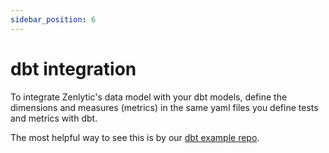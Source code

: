 ```yaml
---
sidebar_position: 6
---
```


# dbt integration

To integrate Zenlytic's data model with your dbt models, define the dimensions and measures (metrics) in the same yaml files you define tests and metrics with dbt. 

The most helpful way to see this is by our [dbt example repo](https://github.com/Zenlytic/jaffle_shop).
